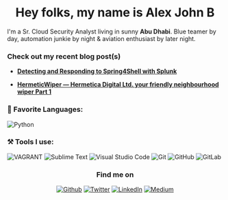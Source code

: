 <h1 align = "center"> Hey folks, my name is Alex John B  </h1>

I'm a Sr. Cloud Security Analyst living in sunny <b>Abu Dhabi</b>. Blue teamer by day, automation junkie by night & aviation enthusiast by later night.

<h3>Check out my recent blog post(s)</h3>
<ul>
  <li><a href="https://subtlystoic.medium.com/detecting-and-responding-to-spring4shell-with-splunk-89ade99f35fb"><b>Detecting and Responding to Spring4Shell with Splunk</b></a>
</ul>
<ul>
  <li><a href="https://subtlystoic.medium.com/hermeticwiper-hermetica-digital-ltd-your-friendly-neighbourhood-wipe-r-part-1-dbca32b9eb12"><b>HermeticWiper — Hermetica Digital Ltd. your friendly neighbourhood wiper Part 1</b></a>
</ul>
<h3>📄 Favorite Languages:</h3>
<p>
<a target="_blank"><img alt="Python" src="https://img.shields.io/badge/Python-%2312100E.svg?logo=python&style=for-the-badge&logoColor=yellow"/></a> 
</p>
<h3>⚒ Tools I use:</h3>
<p>
<a target="_blank"><img alt="VAGRANT" src="https://img.shields.io/badge/vagrant-%231563FF.svg?style=for-the-badge&logo=vagrant&logoColor=white"/></a> 
<a target="_blank"><img alt="Sublime Text" src="https://img.shields.io/badge/sublime_text-%23575757.svg?style=for-the-badge&logo=sublime-text&logoColor=important"/></a> 
<a target="_blank"><img alt="Visual Studio Code" src="https://img.shields.io/badge/Visual%20Studio%20Code-%2312100E.svg?logo=visual-studio-code&style=for-the-badge&logoColor=blue"/></a> 
<a target="_blank"><img alt="Git" src="https://img.shields.io/badge/Git-%2312100E.svg?logo=git&style=for-the-badge"/></a> 
<a target="_blank"><img alt="GitHub" src="https://img.shields.io/badge/GitHub-black?logo=GitHub&style=for-the-badge"/></a>
  <a target="_blank"><img alt="GitLab" src="https://img.shields.io/badge/gitlab-%23181717.svg?style=for-the-badge&logo=gitlab&logoColor=white"/></a> 
</p>
<h3 align="center">Find me on</h3>
<p align="center"><a 
href="https://github.com/west-wind" target="_blank"><img alt="Github" 
src="https://img.shields.io/badge/GitHub-%2312100E.svg?&style=for-the-badge&logo=Github&logoColor=white" /></a> <a 
href="https://twitter.com/PraetorianGRD" target="_blank"><img alt="Twitter" 
src="https://img.shields.io/badge/twitter-%2312100E.svg?&style=for-the-badge&logo=twitter&logoColor=blue" /></a> <a 
href="https://www.linkedin.com/in/alexsean" target="_blank"><img alt="LinkedIn" 
src="https://img.shields.io/badge/linkedin-%2312100E.svg?&style=for-the-badge&logo=linkedin&logoColor=blue" /></a> <a 
href="https://medium.com/@subtlystoic" target="_blank"><img alt="Medium" 
src="https://img.shields.io/badge/medium-%2312100E.svg?&style=for-the-badge&logo=medium&logoColor=white" /></a><br><a 
</p>
